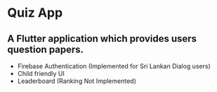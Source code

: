 # Quiz App

## A Flutter application which provides users question papers.
- Firebase Authentication (Implemented for Sri Lankan Dialog users)
- Child friendly UI
- Leaderboard (Ranking Not Implemented)
